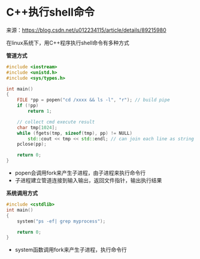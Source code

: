 # C++执行shell命令

来源：https://blog.csdn.net/u012234115/article/details/89215980

在linux系统下，用C++程序执行shell命令有多种方式

**管道方式**

```cpp
#include <iostream>
#include <unistd.h>
#include <sys/types.h>

int main()
{
	FILE *pp = popen("cd /xxxx && ls -l", "r"); // build pipe
	if (!pp)
		return 1;

	// collect cmd execute result
	char tmp[1024];
	while (fgets(tmp, sizeof(tmp), pp) != NULL)
		std::cout << tmp << std::endl; // can join each line as string
	pclose(pp);

	return 0;
}
```

- popen会调用fork来产生子进程，由子进程来执行命令行
- 子进程建立管道连接到输入输出，返回文件指针，输出执行结果

**系统调用方式**

```cpp
#include <cstdlib>
int main()
{   
    system("ps -ef| grep myprocess");

    return 0;
}
```

- system函数调用fork来产生子进程，执行命令行